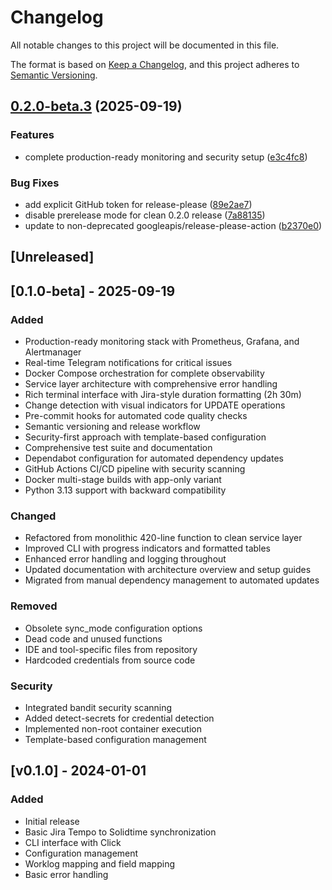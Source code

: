 # Changelog

All notable changes to this project will be documented in this file.

The format is based on [Keep a Changelog](https://keepachangelog.com/en/1.0.0/),
and this project adheres to [Semantic Versioning](https://semver.org/spec/v2.0.0.html).

## [0.2.0-beta.3](https://github.com/cdds-ab/jira2solidtime/compare/v0.1.0-beta.3...v0.2.0-beta.3) (2025-09-19)


### Features

* complete production-ready monitoring and security setup ([e3c4fc8](https://github.com/cdds-ab/jira2solidtime/commit/e3c4fc8e55480de46ee2f8ed1a7f9412cb240a54))


### Bug Fixes

* add explicit GitHub token for release-please ([89e2ae7](https://github.com/cdds-ab/jira2solidtime/commit/89e2ae77026eb1267f1b73b66ce4cba5d5c4d662))
* disable prerelease mode for clean 0.2.0 release ([7a88135](https://github.com/cdds-ab/jira2solidtime/commit/7a881359b696b7cd079b1eba4458a7c41fa0b095))
* update to non-deprecated googleapis/release-please-action ([b2370e0](https://github.com/cdds-ab/jira2solidtime/commit/b2370e01de6f02d3d170af0034833a97ba2b40b1))

## [Unreleased]

## [0.1.0-beta] - 2025-09-19

### Added
- Production-ready monitoring stack with Prometheus, Grafana, and Alertmanager
- Real-time Telegram notifications for critical issues
- Docker Compose orchestration for complete observability
- Service layer architecture with comprehensive error handling
- Rich terminal interface with Jira-style duration formatting (2h 30m)
- Change detection with visual indicators for UPDATE operations
- Pre-commit hooks for automated code quality checks
- Semantic versioning and release workflow
- Security-first approach with template-based configuration
- Comprehensive test suite and documentation
- Dependabot configuration for automated dependency updates
- GitHub Actions CI/CD pipeline with security scanning
- Docker multi-stage builds with app-only variant
- Python 3.13 support with backward compatibility

### Changed
- Refactored from monolithic 420-line function to clean service layer
- Improved CLI with progress indicators and formatted tables
- Enhanced error handling and logging throughout
- Updated documentation with architecture overview and setup guides
- Migrated from manual dependency management to automated updates

### Removed
- Obsolete sync_mode configuration options
- Dead code and unused functions
- IDE and tool-specific files from repository
- Hardcoded credentials from source code

### Security
- Integrated bandit security scanning
- Added detect-secrets for credential detection
- Implemented non-root container execution
- Template-based configuration management

## [v0.1.0] - 2024-01-01

### Added
- Initial release
- Basic Jira Tempo to Solidtime synchronization
- CLI interface with Click
- Configuration management
- Worklog mapping and field mapping
- Basic error handling
